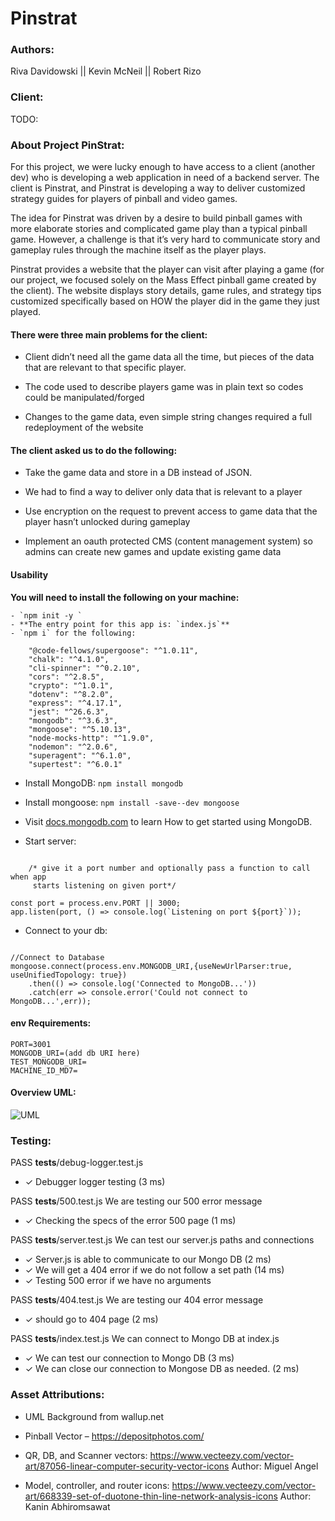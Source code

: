 # Pinstrat

### Authors:

Riva Davidowski  ||   Kevin McNeil  ||   Robert Rizo

### Client:

TODO:

### About Project PinStrat:

  For this project, we were lucky enough to have access to a client (another dev) who is developing a web application in need of a backend server. The client is Pinstrat, and Pinstrat is developing a way to deliver customized strategy guides for players of pinball and video games. 

  The idea for Pinstrat was driven by a desire to build pinball games with more elaborate stories and complicated game play than a typical pinball game. However, a challenge is that it’s very hard to communicate story and gameplay rules through the machine itself as the player plays.

  Pinstrat provides a website that the player can visit after playing a game (for our project, we focused solely on the Mass Effect pinball game created by the client). The website displays story details, game rules, and strategy tips customized specifically based on HOW the player did in the game they just played. 

####  There were three main problems for the client:
 
-  Client didn’t need all the game data all the time, but pieces of the data that are relevant to that specific player.

-  The code used to describe players game was in plain text so codes could be manipulated/forged

-  Changes to the game data, even simple string changes required a full redeployment of the website

####  The client asked us to do the following:

-  Take the game data and store in a DB instead of JSON. 

-  We had to find a way to deliver only data that is relevant to a player

-  Use encryption on the request to prevent access to game data that the player hasn’t unlocked during gameplay

-  Implement an oauth protected CMS (content management system) so admins can create new games and update existing game data

#### Usability

**You will need to install the following on your machine:**

    - `npm init -y `
    - **The entry point for this app is: `index.js`**
    - `npm i` for the following:
       
        "@code-fellows/supergoose": "^1.0.11",
        "chalk": "^4.1.0",
        "cli-spinner": "^0.2.10",
        "cors": "^2.8.5",
        "crypto": "^1.0.1",
        "dotenv": "^8.2.0",
        "express": "^4.17.1",
        "jest": "^26.6.3",
        "mongodb": "^3.6.3",
        "mongoose": "^5.10.13",
        "node-mocks-http": "^1.9.0",
        "nodemon": "^2.0.6",
        "superagent": "^6.1.0",
        "supertest": "^6.0.1"

- Install MongoDB: `npm install mongodb`
- Install mongoose: `npm install -save--dev mongoose`
- Visit [docs.mongodb.com](https://docs.mongodb.com/manual/tutorial/getting-started/) to learn How to get started using MongoDB.

- Start server:

```

    /* give it a port number and optionally pass a function to call when app
     starts listening on given port*/

const port = process.env.PORT || 3000;
app.listen(port, () => console.log(`Listening on port ${port}`));

```


- Connect to your db:

```

//Connect to Database
mongoose.connect(process.env.MONGODB_URI,{useNewUrlParser:true, useUnifiedTopology: true})
    .then(() => console.log('Connected to MongoDB...'))
    .catch(err => console.error('Could not connect to MongoDB...',err));

```

#### env Requirements:

```
PORT=3001
MONGODB_URI=(add db URI here)
TEST_MONGODB_URI=
MACHINE_ID_MD7=
```


#### Overview UML:

![UML](https://raw.githubusercontent.com/401-Midterm/pinstrat/main/midtem%20UML%201.jpg)

### Testing:

 PASS  __tests__/debug-logger.test.js
 
 - ✓ Debugger logger testing (3 ms)

 PASS  __tests__/500.test.js
  We are testing our 500 error message
  -  ✓ Checking the specs of the error 500 page (1 ms)

 PASS  __tests__/server.test.js
  We can test our server.js paths and connections
  -  ✓ Server.js is able to communicate to our Mongo DB (2 ms)
  -  ✓ We will get a 404 error if we do not follow a set path (14 ms)
  -  ✓ Testing 500 error if we have no arguments

 PASS  __tests__/404.test.js
  We are testing our 404 error message
  -  ✓ should go to 404 page (2 ms)

 PASS  __tests__/index.test.js
  We can connect to Mongo DB at index.js
  -  ✓ We can test our connection to Mongo DB (3 ms)
  -  ✓ We can close our connection to Mongose DB as needed. (2 ms)


### Asset Attributions:

- UML Background from wallup.net

- Pinball Vector – https://depositphotos.com/

- QR, DB, and  Scanner vectors: https://www.vecteezy.com/vector-art/87056-linear-computer-security-vector-icons
Author: Miguel Angel

- Model, controller, and router icons: https://www.vecteezy.com/vector-art/668339-set-of-duotone-thin-line-network-analysis-icons
Author: Kanin Abhiromsawat 



